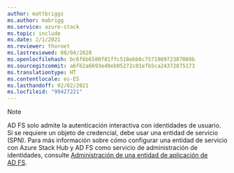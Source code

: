 ```yaml
---
author: mattbriggs
ms.author: mabrigg
ms.service: azure-stack
ms.topic: include
ms.date: 2/1/2021
ms.reviewer: thoroet
ms.lastreviewed: 08/04/2020
ms.openlocfilehash: bc6f6b6580f81ffc518ebb6c757198972387089b
ms.sourcegitcommit: a6f62a6693e48eb05272c01efb5ca24372875173
ms.translationtype: HT
ms.contentlocale: es-ES
ms.lasthandoff: 02/02/2021
ms.locfileid: "99427221"
---
```

> [!Note]  
> AD FS solo admite la autenticación interactiva con identidades de usuario. Si se requiere un objeto de credencial, debe usar una entidad de servicio (SPN). Para más información sobre cómo configurar una entidad de servicio con Azure Stack Hub y AD FS como servicio de administración de identidades, consulte [Administración de una entidad de aplicación de AD FS](../operator/azure-stack-create-service-principals.md#manage-an-ad-fs-app-identity).